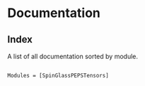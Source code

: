 # Documentation


## Index

A list of all documentation sorted by module.

```@index
```


```@autodocs
Modules = [SpinGlassPEPSTensors]
```